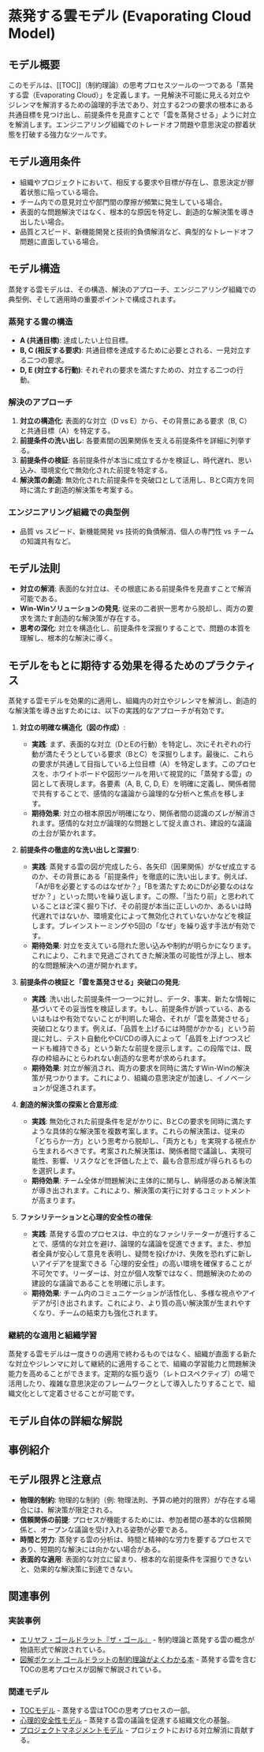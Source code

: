 # 蒸発する雲モデル (Evaporating Cloud Model)

## モデル概要
このモデルは、[[TOC]]（制約理論）の思考プロセスツールの一つである「蒸発する雲（Evaporating Cloud）」を定義します。一見解決不可能に見える対立やジレンマを解消するための論理的手法であり、対立する2つの要求の根本にある共通目標を見つけ出し、前提条件を見直すことで「雲を蒸発させる」ように対立を解消します。エンジニアリング組織でのトレードオフ問題や意思決定の膠着状態を打破する強力なツールです。

## モデル適用条件
- 組織やプロジェクトにおいて、相反する要求や目標が存在し、意思決定が膠着状態に陥っている場合。
- チーム内での意見対立や部門間の摩擦が頻繁に発生している場合。
- 表面的な問題解決ではなく、根本的な原因を特定し、創造的な解決策を導き出したい場合。
- 品質とスピード、新機能開発と技術的負債解消など、典型的なトレードオフ問題に直面している場合。

## モデル構造
蒸発する雲モデルは、その構造、解決のアプローチ、エンジニアリング組織での典型例、そして適用時の重要ポイントで構成されます。

### 蒸発する雲の構造
-   **A (共通目標)**: 達成したい上位目標。
-   **B, C (相反する要求)**: 共通目標を達成するために必要とされる、一見対立する二つの要求。
-   **D, E (対立する行動)**: それぞれの要求を満たすための、対立する二つの行動。

### 解決のアプローチ
1.  **対立の構造化**: 表面的な対立（D vs E）から、その背景にある要求（B, C）と共通目標（A）を特定する。
2.  **前提条件の洗い出し**: 各要素間の因果関係を支える前提条件を詳細に列挙する。
3.  **前提条件の検証**: 各前提条件が本当に成立するかを検証し、時代遅れ、思い込み、環境変化で無効化された前提を特定する。
4.  **解決策の創造**: 無効化された前提条件を突破口として活用し、BとC両方を同時に満たす創造的解決策を考案する。

### エンジニアリング組織での典型例
-   品質 vs スピード、新機能開発 vs 技術的負債解消、個人の専門性 vs チームの知識共有など。

## モデル法則
-   **対立の解消**: 表面的な対立は、その根底にある前提条件を見直すことで解消可能である。
-   **Win-Winソリューションの発見**: 従来の二者択一思考から脱却し、両方の要求を満たす創造的な解決策が存在する。
-   **思考の深化**: 対立を構造化し、前提条件を深掘りすることで、問題の本質を理解し、根本的な解決に導く。

## モデルをもとに期待する効果を得るためのプラクティス
蒸発する雲モデルを効果的に適用し、組織内の対立やジレンマを解消し、創造的な解決策を導き出すためには、以下の実践的なアプローチが有効です。

1.  **対立の明確な構造化（図の作成）**:
    *   **実践**: まず、表面的な対立（DとEの行動）を特定し、次にそれぞれの行動が満たそうとしている要求（BとC）を深掘りします。最後に、これらの要求が共通して目指している上位目標（A）を特定します。このプロセスを、ホワイトボードや図形ツールを用いて視覚的に「蒸発する雲」の図として表現します。各要素（A, B, C, D, E）を明確に定義し、関係者間で共有することで、感情的な議論から論理的な分析へと焦点を移します。
    *   **期待効果**: 対立の根本原因が明確になり、関係者間の認識のズレが解消されます。感情的な対立が論理的な問題として捉え直され、建設的な議論の土台が築かれます。

2.  **前提条件の徹底的な洗い出しと深掘り**:
    *   **実践**: 蒸発する雲の図が完成したら、各矢印（因果関係）がなぜ成立するのか、その背景にある「前提条件」を徹底的に洗い出します。例えば、「AがBを必要とするのはなぜか？」「Bを満たすためにDが必要なのはなぜか？」といった問いを繰り返します。この際、「当たり前」と思われていることほど深く掘り下げ、その前提が本当に正しいのか、あるいは時代遅れではないか、環境変化によって無効化されていないかなどを検証します。ブレインストーミングや5回の「なぜ」を繰り返す手法が有効です。
    *   **期待効果**: 対立を支えている隠れた思い込みや制約が明らかになります。これにより、これまで見過ごされてきた解決策の可能性が浮上し、根本的な問題解決への道が開かれます。

3.  **前提条件の検証と「雲を蒸発させる」突破口の発見**:
    *   **実践**: 洗い出した前提条件一つ一つに対し、データ、事実、新たな情報に基づいてその妥当性を検証します。もし、前提条件が誤っている、あるいはもはや有効でないことが判明した場合、それが「雲を蒸発させる」突破口となります。例えば、「品質を上げるには時間がかかる」という前提に対し、テスト自動化やCI/CDの導入によって「品質を上げつつスピードも維持できる」という新たな前提を提示します。この段階では、既存の枠組みにとらわれない創造的な思考が求められます。
    *   **期待効果**: 対立が解消され、両方の要求を同時に満たすWin-Winの解決策が見つかります。これにより、組織の意思決定が加速し、イノベーションが促進されます。

4.  **創造的解決策の探索と合意形成**:
    *   **実践**: 無効化された前提条件を足がかりに、BとCの要求を同時に満たすような具体的な解決策を複数考案します。これらの解決策は、従来の「どちらか一方」という思考から脱却し、「両方とも」を実現する視点から生まれるべきです。考案された解決策は、関係者間で議論し、実現可能性、影響、リスクなどを評価した上で、最も合意形成が得られるものを選択します。
    *   **期待効果**: チーム全体が問題解決に主体的に関与し、納得感のある解決策が導き出されます。これにより、解決策の実行に対するコミットメントが高まります。

5.  **ファシリテーションと心理的安全性の確保**:
    *   **実践**: 蒸発する雲のプロセスは、中立的なファシリテーターが進行することで、感情的な対立を避け、論理的な議論を促進できます。また、参加者全員が安心して意見を表明し、疑問を投げかけ、失敗を恐れずに新しいアイデアを提案できる「心理的安全性」の高い環境を確保することが不可欠です。リーダーは、対立が個人攻撃ではなく、問題解決のための建設的な議論であることを明確に示します。
    *   **期待効果**: チーム内のコミュニケーションが活性化し、多様な視点やアイデアが引き出されます。これにより、より質の高い解決策が生まれやすくなり、チームの結束力も強化されます。

### 継続的な適用と組織学習
蒸発する雲モデルは一度きりの適用で終わるものではなく、組織が直面する新たな対立やジレンマに対して継続的に適用することで、組織の学習能力と問題解決能力を高めることができます。定期的な振り返り（レトロスペクティブ）の場で活用したり、複雑な意思決定のフレームワークとして導入したりすることで、組織文化として定着させることが可能です。

## モデル自体の詳細な解説

## 事例紹介

## モデル限界と注意点
-   **物理的制約**: 物理的な制約（例: 物理法則、予算の絶対的限界）が存在する場合には、解決策が限定される。
-   **信頼関係の前提**: プロセスが機能するためには、参加者間の基本的な信頼関係と、オープンな議論を受け入れる姿勢が必要である。
-   **時間と労力**: 蒸発する雲の分析は、時間と精神的な労力を要するプロセスであり、短期的な解決には向かない場合がある。
-   **表面的な適用**: 表面的な対立に留まり、根本的な前提条件を深掘りできないと、効果的な解決策に到達できない。

## 関連事例

### 実装事例
-   [エリヤフ・ゴールドラット『ザ・ゴール』](https://www.amazon.co.jp/%E3%82%B6%E3%83%BB%E3%82%B4%E3%83%BC%E3%83%AB-%E3%83%9C%E3%83%88%E3%83%AB%E3%83%8D%E3%83%83%E3%82%AF%E3%81%AB%E6%8C%91%E6%88%A6%E3%81%99%E3%82%8B%E4%BC%81%E6%A5%AD%E5%B0%8F%E8%AA%AC-%E3%82%A8%E3%83%AA%E3%83%A4%E3%83%95%E3%83%BB%E3%82%B4%E3%83%BC%E3%83%AB%E3%83%89%E3%83%A9%E3%83%83%E3%83%88-ebook/dp/B009K1420S) - 制約理論と蒸発する雲の概念が物語形式で解説されている。
-   [図解ポケット ゴールドラットの制約理論がよくわかる本](https://www.amazon.co.jp/%E5%9B%B3%E8%A7%A3%E3%83%9D%E3%82%B1%E3%83%83%E3%83%88-%E3%82%B4%E3%83%BC%E3%83%AB%E3%83%89%E3%83%A9%E3%83%83%E3%83%88%E3%81%AE%E5%88%B6%E7%B4%84%E7%90%86%E8%AB%96%E3%81%8C%E3%82%88%E3%81%8F%E3%82%8F%E3%81%8B%E3%82%8B%E6%9C%AC-%E5%B0%8F%E6%9E%97-%E5%95%93%E4%B8%80-ebook/dp/B009K1420S) - 蒸発する雲を含むTOCの思考プロセスが図解で解説されている。

### 関連モデル
-   [TOCモデル](/mnt/e/sakura/Documents/test/git/knowledge/03_Component/EngingeeringManager/プロジェクトマネージメント/TOCモデル.md) - 蒸発する雲はTOCの思考プロセスの一部。
-   [心理的安全性モデル](/mnt/e/sakura/Documents/test/git/knowledge/02_Container/EngingeeringManager/心理的安全性モデル.md) - 蒸発する雲の議論を促進する組織文化の基盤。
-   [プロジェクトマネジメントモデル](/mnt/e/sakura/Documents/test/git/knowledge/02_Container/EngingeeringManager/プロジェクトマネージメント/プロジェクトマネジメントモデル.md) - プロジェクトにおける対立解消に貢献する。
